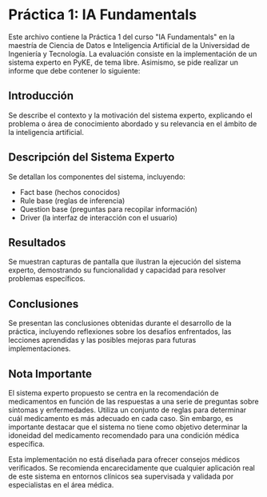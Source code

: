 <!DOCTYPE html>
<html lang="es">

<body>
    <h1>Práctica 1: IA Fundamentals</h1>
    <p>Este archivo contiene la Práctica 1 del curso "IA Fundamentals" en la maestría de Ciencia de Datos e Inteligencia Artificial de la Universidad de Ingeniería y Tecnología. La evaluación consiste en la implementación de un sistema experto en PyKE, de tema libre. Asimismo, se pide realizar un informe que debe contener lo siguiente: </p>
    <h2>Introducción</h2>
    <p>Se describe el contexto y la motivación del sistema experto, explicando el problema o área de conocimiento abordado y su relevancia en el ámbito de la inteligencia artificial.</p>
    <h2>Descripción del Sistema Experto</h2>
    <p>Se detallan los componentes del sistema, incluyendo:</p>
    <ul>
        <li>Fact base (hechos conocidos)</li>
        <li>Rule base (reglas de inferencia)</li>
        <li>Question base (preguntas para recopilar información)</li>
        <li>Driver (la interfaz de interacción con el usuario)</li>
    </ul>
    <h2>Resultados</h2>
    <p>Se muestran capturas de pantalla que ilustran la ejecución del sistema experto, demostrando su funcionalidad y capacidad para resolver problemas específicos.</p>
    <h2>Conclusiones</h2>
    <p>Se presentan las conclusiones obtenidas durante el desarrollo de la práctica, incluyendo reflexiones sobre los desafíos enfrentados, las lecciones aprendidas y las posibles mejoras para futuras implementaciones.</p>
    <h2>Nota Importante</h2>
    <p>El sistema experto propuesto se centra en la recomendación de medicamentos en función de las respuestas a una serie de preguntas sobre síntomas y enfermedades. Utiliza un conjunto de reglas para determinar cuál medicamento es más adecuado en cada caso. Sin embargo, es importante destacar que el sistema no tiene como objetivo determinar la idoneidad del medicamento recomendado para una condición médica específica.</p>
    <p>Esta implementación no está diseñada para ofrecer consejos médicos verificados. Se recomienda encarecidamente que cualquier aplicación real de este sistema en entornos clínicos sea supervisada y validada por especialistas en el área médica.</p>
</body>
</html>
